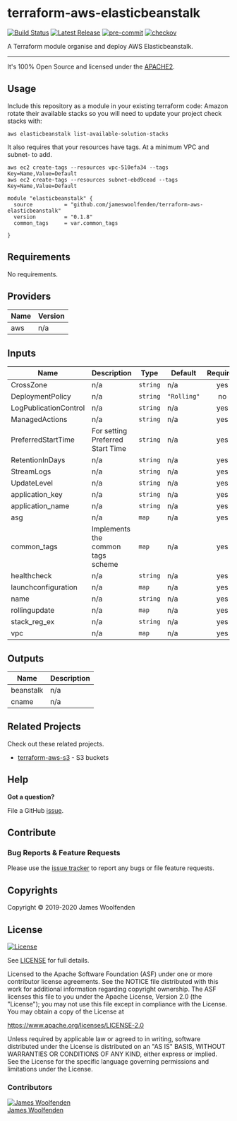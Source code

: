 # terraform-aws-elasticbeanstalk

[![Build Status](https://github.com/JamesWoolfenden/terraform-aws-elasticbeanstalk/workflows/Verify%20and%20Bump/badge.svg?branch=master)](https://github.com/JamesWoolfenden/terraform-aws-elasticbeanstalk)
[![Latest Release](https://img.shields.io/github/release/JamesWoolfenden/terraform-aws-elasticbeanstalk.svg)](https://github.com/JamesWoolfenden/terraform-aws-elasticbeanstalk/releases/latest)
[![pre-commit](https://img.shields.io/badge/pre--commit-enabled-brightgreen?logo=pre-commit&logoColor=white)](https://github.com/pre-commit/pre-commit)
[![checkov](https://img.shields.io/badge/checkov-verified-brightgreen)](https://www.checkov.io/)

A Terraform module organise and deploy AWS Elasticbeanstalk.

---

It's 100% Open Source and licensed under the [APACHE2](LICENSE).

## Usage

Include this repository as a module in your existing terraform code:
Amazon rotate their available stacks so you will need to update your project check stacks with:

```cli
aws elasticbeanstalk list-available-solution-stacks
```

It also requires that your resources have tags. At a minimum VPC and subnet- to add.

```tags
aws ec2 create-tags --resources vpc-510efa34 --tags Key=Name,Value=Default
aws ec2 create-tags --resources subnet-ebd9cead --tags Key=Name,Value=Default
```

```HCL
module "elasticbeanstalk" {
  source          = "github.com/jameswoolfenden/terraform-aws-elasticbeanstalk"
  version         = "0.1.8"
  common_tags     = var.common_tags

}
```

<!-- BEGINNING OF PRE-COMMIT-TERRAFORM DOCS HOOK -->
## Requirements

No requirements.

## Providers

| Name | Version |
|------|---------|
| aws | n/a |

## Inputs

| Name | Description | Type | Default | Required |
|------|-------------|------|---------|:--------:|
| CrossZone | n/a | `string` | n/a | yes |
| DeploymentPolicy | n/a | `string` | `"Rolling"` | no |
| LogPublicationControl | n/a | `string` | n/a | yes |
| ManagedActions | n/a | `string` | n/a | yes |
| PreferredStartTime | For setting Preferred Start Time | `string` | n/a | yes |
| RetentionInDays | n/a | `string` | n/a | yes |
| StreamLogs | n/a | `string` | n/a | yes |
| UpdateLevel | n/a | `string` | n/a | yes |
| application\_key | n/a | `string` | n/a | yes |
| application\_name | n/a | `string` | n/a | yes |
| asg | n/a | `map` | n/a | yes |
| common\_tags | Implements the common tags scheme | `map` | n/a | yes |
| healthcheck | n/a | `string` | n/a | yes |
| launchconfiguration | n/a | `map` | n/a | yes |
| name | n/a | `string` | n/a | yes |
| rollingupdate | n/a | `map` | n/a | yes |
| stack\_reg\_ex | n/a | `string` | n/a | yes |
| vpc | n/a | `map` | n/a | yes |

## Outputs

| Name | Description |
|------|-------------|
| beanstalk | n/a |
| cname | n/a |

<!-- END OF PRE-COMMIT-TERRAFORM DOCS HOOK -->

## Related Projects

Check out these related projects.

- [terraform-aws-s3](https://github.com/jameswoolfenden/terraform-aws-s3) - S3 buckets

## Help

**Got a question?**

File a GitHub [issue](https://github.com/JamesWoolfenden/terraform-aws-elasticbeanstalk/issues).

## Contribute

### Bug Reports & Feature Requests

Please use the [issue tracker](https://github.com/JamesWoolfenden/terraform-aws-elasticbeanstalk/issues) to report any bugs or file feature requests.

## Copyrights

Copyright © 2019-2020 James Woolfenden

## License

[![License](https://img.shields.io/badge/License-Apache%202.0-blue.svg)](https://opensource.org/licenses/Apache-2.0)

See [LICENSE](LICENSE) for full details.

Licensed to the Apache Software Foundation (ASF) under one
or more contributor license agreements. See the NOTICE file
distributed with this work for additional information
regarding copyright ownership. The ASF licenses this file
to you under the Apache License, Version 2.0 (the
"License"); you may not use this file except in compliance
with the License. You may obtain a copy of the License at

<https://www.apache.org/licenses/LICENSE-2.0>

Unless required by applicable law or agreed to in writing,
software distributed under the License is distributed on an
"AS IS" BASIS, WITHOUT WARRANTIES OR CONDITIONS OF ANY
KIND, either express or implied. See the License for the
specific language governing permissions and limitations
under the License.

### Contributors

[![James Woolfenden][jameswoolfenden_avatar]][jameswoolfenden_homepage]<br/>[James Woolfenden][jameswoolfenden_homepage]

[jameswoolfenden_homepage]: https://github.com/jameswoolfenden
[jameswoolfenden_avatar]: https://github.com/jameswoolfenden.png?size=150
[github]: https://github.com/jameswoolfenden
[linkedin]: https://www.linkedin.com/in/jameswoolfenden/
[twitter]: https://twitter.com/JimWoolfenden
[share_twitter]: https://twitter.com/intent/tweet/?text=terraform-aws-elasticbeanstalk&url=https://github.com/JamesWoolfenden/terraform-aws-elasticbeanstalk
[share_linkedin]: https://www.linkedin.com/shareArticle?mini=true&title=terraform-aws-elasticbeanstalk&url=https://github.com/JamesWoolfenden/terraform-aws-elasticbeanstalk
[share_reddit]: https://reddit.com/submit/?url=https://github.com/JamesWoolfenden/terraform-aws-elasticbeanstalk
[share_facebook]: https://facebook.com/sharer/sharer.php?u=https://github.com/JamesWoolfenden/terraform-aws-elasticbeanstalk
[share_email]: mailto:?subject=terraform-aws-elasticbeanstalk&body=https://github.com/JamesWoolfenden/terraform-aws-elasticbeanstalk
